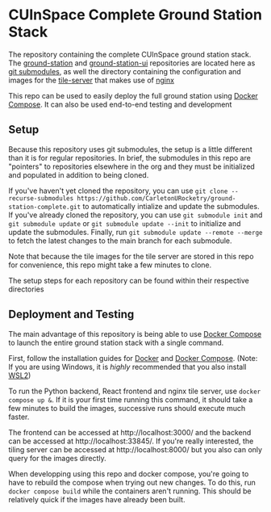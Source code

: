 # CUInSpace Complete Ground Station Stack
The repository containing the complete CUInSpace ground station stack. The [ground-station](https://github.com/CarletonURocketry/ground-station) and [ground-station-ui](https://github.com/CarletonURocketry/ground-station-ui) repositories are located here as [git submodules](https://git-scm.com/book/en/v2/Git-Tools-Submodules), as well the directory containing the configuration and images for the [tile-server](https://github.com/CarletonURocketry/ground-station-complete/tree/main/tile-server) that makes use of [nginx](https://nginx.org/en/)

This repo can be used to easily deploy the full ground station using [Docker Compose](https://docs.docker.com/compose/). It can also be used end-to-end testing and development

## Setup
Because this repository uses git submodules, the setup is a little different than it is for regular repositories. In brief, the submodules in this repo are "pointers" to repositories elsewhere in the org and they must be initialized and populated in addition to being cloned. 

If you've haven't yet cloned the repository, you can use `git clone --recurse-submodules https://github.com/CarletonURocketry/ground-station-complete.git` to automatically intialize and update the submodules. If you've already cloned the repository, you can use `git submodule init` and `git submodule update` or `git submodule update --init` to initialize and update the submodules. Finally, run `git submodule update --remote --merge` to fetch the latest changes to the main branch for each submodule. 

Note that because the tile images for the tile server are stored in this repo for convenience, this repo might take a few minutes to clone.

The setup steps for each repository can be found within their respective directories

## Deployment and Testing
The main advantage of this repository is being able to use [Docker Compose](https://docs.docker.com/compose/) to launch the entire ground station stack with a single command.

First, follow the installation guides for [Docker](https://docs.docker.com/get-docker/) and [Docker Compose](https://docs.docker.com/compose/). (Note: If you are using Windows, it is *highly* recommended that you also install [WSL2](https://learn.microsoft.com/en-us/windows/wsl/install))

To run the Python backend, React frontend and nginx tile server, use `docker compose up &`. If it is your first time running this command, it should take a few minutes to build the images, successive runs should execute much faster.

The frontend can be accessed at http://localhost:3000/ and the backend can be accessed at http://localhost:33845/. If you're really interested, the tiling server can be accessed at http://localhost:8000/ but you also can only query for the images directly.

When developping using this repo and docker compose, you're going to have to rebuild the compose when trying out new changes. To do this, run `docker compose build` while the containers aren't running. This should be relatively quick if the images have already been built.